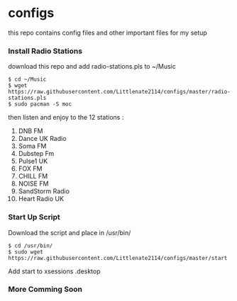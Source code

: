 configs
==

this repo contains config files and other important files for my setup

### Install Radio Stations

download this repo and add radio-stations.pls to ~/Music

    $ cd ~/Music
    $ wget https://raw.githubusercontent.com/Littlenate2114/configs/master/radio-stations.pls
    $ sudo pacman -S moc

then listen and enjoy to the 12 stations :
1. DNB FM
2. Dance UK Radio
3. Soma FM
4. Dubstep Fm
5. Pulse1 UK
6. FOX FM
7. CHILL FM
8. NOISE FM
10. SandStorm Radio
12. Heart Radio UK

### Start Up Script

Download the script and place in /usr/bin/

    $ cd /usr/bin/
    $ sudo wget https://raw.githubusercontent.com/Littlenate2114/configs/master/start
    
Add start to xsessions .desktop

### More Comming Soon

